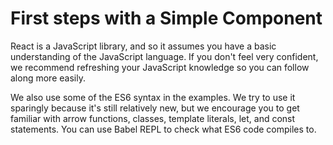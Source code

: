 <h1>First steps with a Simple Component</h1>

React is a JavaScript library, and so it assumes you have a basic understanding of the JavaScript language. If you don't feel very confident, we recommend refreshing your JavaScript knowledge so you can follow along more easily.

We also use some of the ES6 syntax in the examples. We try to use it sparingly because it's still relatively new, but we encourage you to get familiar with arrow functions, classes, template literals, let, and const statements. You can use Babel REPL to check what ES6 code compiles to.
